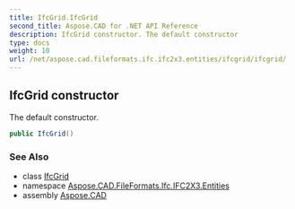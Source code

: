 ```yaml
---
title: IfcGrid.IfcGrid
second_title: Aspose.CAD for .NET API Reference
description: IfcGrid constructor. The default constructor
type: docs
weight: 10
url: /net/aspose.cad.fileformats.ifc.ifc2x3.entities/ifcgrid/ifcgrid/
---
```

## IfcGrid constructor

The default constructor.

```csharp
public IfcGrid()
```

### See Also

* class [IfcGrid](../)
* namespace [Aspose.CAD.FileFormats.Ifc.IFC2X3.Entities](../../ifcgrid/)
* assembly [Aspose.CAD](../../../)


